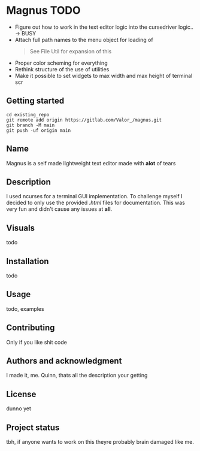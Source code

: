 # Magnus TODO

* Figure out how to work in the text editor logic into the cursedriver logic.. -> BUSY
* Attach full path names to the menu object for loading of
    > See File Util for expansion of this
*  Proper color scheming for everything
* Rethink structure of the use of utilities
* Make it possible to set widgets to max width and max height of terminal scr

## Getting started

```
cd existing_repo
git remote add origin https://gitlab.com/Valor_/magnus.git
git branch -M main
git push -uf origin main
```

## Name
Magnus is a self made lightweight text editor made with **alot** of tears

## Description
I used ncurses for a terminal GUI implementation. To challenge myself I decided to only use the provided *.html* files for documentation.
This was very fun and didn't cause any issues at **all**. 

## Visuals
todo

## Installation
todo

## Usage
todo, examples

## Contributing
Only if you like shit code

## Authors and acknowledgment

I made it, me. Quinn, thats all the description your getting

## License
dunno yet

## Project status
<!-- If you have run out of energy or time for your project, put a note at the top of the README saying that development has slowed down or stopped completely. Someone may choose to fork your project or volunteer to step in as a maintainer or owner, allowing your project to keep going. You can also make an explicit request for maintainers. -->

tbh, if anyone wants to work on this theyre probably brain damaged like me.
